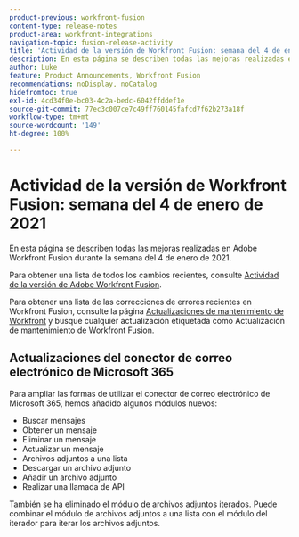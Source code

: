 ```yaml
---
product-previous: workfront-fusion
content-type: release-notes
product-area: workfront-integrations
navigation-topic: fusion-release-activity
title: 'Actividad de la versión de Workfront Fusion: semana del 4 de enero de 2021'
description: En esta página se describen todas las mejoras realizadas en Adobe Workfront Fusion durante la semana del 4 de enero de 2021.
author: Luke
feature: Product Announcements, Workfront Fusion
recommendations: noDisplay, noCatalog
hidefromtoc: true
exl-id: 4cd34f0e-bc03-4c2a-bedc-6042ffddef1e
source-git-commit: 77ec3c007ce7c49ff760145fafcd7f62b273a18f
workflow-type: tm+mt
source-wordcount: '149'
ht-degree: 100%

---
```


# Actividad de la versión de Workfront Fusion: semana del 4 de enero de 2021

En esta página se describen todas las mejoras realizadas en Adobe Workfront Fusion durante la semana del 4 de enero de 2021.

Para obtener una lista de todos los cambios recientes, consulte [Actividad de la versión de Adobe Workfront Fusion](/help/workfront-fusion/fusion-product-releases/fusion-release-activity.md).

Para obtener una lista de las correcciones de errores recientes en Workfront Fusion, consulte la página [Actualizaciones de mantenimiento de Workfront](https://experienceleague.adobe.com/docs/workfront-known-issues/releases/current-updates.html?lang=es) y busque cualquier actualización etiquetada como Actualización de mantenimiento de Workfront Fusion.

## Actualizaciones del conector de correo electrónico de Microsoft 365

Para ampliar las formas de utilizar el conector de correo electrónico de Microsoft 365, hemos añadido algunos módulos nuevos:

* Buscar mensajes
* Obtener un mensaje
* Eliminar un mensaje
* Actualizar un mensaje
* Archivos adjuntos a una lista
* Descargar un archivo adjunto
* Añadir un archivo adjunto
* Realizar una llamada de API

También se ha eliminado el módulo de archivos adjuntos iterados. Puede combinar el módulo de archivos adjuntos a una lista con el módulo del iterador para iterar los archivos adjuntos.
